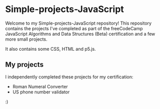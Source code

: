 # Simple-projects-JavaScript

Welcome to my Simple-projects-JavaScript repository! This repository contains the projects I've completed as part of the freeCodeCamp JavaScript Algorithms and Data Structures (Beta) certification and a few more small projects.

It also contains some CSS, HTML and  p5.js.

## My projects
I independently completed these projects for my certification:

* Roman Numeral Converter
* US phone number validator

:)
